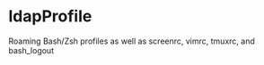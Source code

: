 ldapProfile
===========

Roaming Bash/Zsh profiles as well as screenrc, vimrc, tmuxrc, and bash_logout